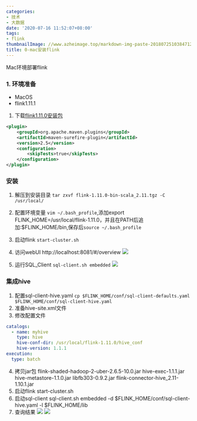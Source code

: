 ```yaml
---
categories:
- 技术
- 大数据
date: '2020-07-16 11:52:07+08:00'
tags:
- flink
thumbnailImage: //www.azheimage.top/markdown-img-paste-20180725103847120.png
title: 0-mac安装flink
---
```

Mac环境部署flink
<!--more-->
### 1. 环境准备
- MacOS
- flink1.11.1
1. 下载[flink1.11.0安装包](https://flink.apache.org/downloads.html)
```xml
<plugin>  
    <groupId>org.apache.maven.plugins</groupId>  
    <artifactId>maven-surefire-plugin</artifactId>  
    <version>2.5</version>  
    <configuration>  
        <skipTests>true</skipTests>  
    </configuration>  
</plugin> 
```


### 安装
1. 解压到安装目录
`tar zxvf flink-1.11.0-bin-scala_2.11.tgz -C /usr/local/`
2. 配置环境变量
`vim ~/.bash_profile`,添加export FLINK_HOME=/usr/local/flink-1.11.0，并且在PATH后追加:$FLINK_HOME/bin,保存后`source ~/.bash_profile`
3. 启动flink
`start-cluster.sh`
4. 访问webUI
http://localhost:8081/#/overview
![](https://www.azheimage.top/markdown-img-paste-20200716120716220.png)

5. 运行SQL_Client
`sql-client.sh embedded`
![](https://www.azheimage.top/markdown-img-paste-20200716121416108.png)


### 集成hive
1. 配置sql-client-hive.yaml
`cp $FLINK_HOME/conf/sql-client-defaults.yaml $FLINK_HOME/conf/sql-client-hive.yaml`
2. 准备hive-site.xml文件
3. 修改配置文件
```yaml
catalogs: 
  - name: myhive
    type: hive
    hive-conf-dir: /usr/local/flink-1.11.0/hive_conf
    hive-version: 1.1.1
execution:
  type: batch
```
4. 拷贝jar包
flink-shaded-hadoop-2-uber-2.6.5-10.0.jar
hive-exec-1.1.1.jar
hive-metastore-1.1.0.jar
libfb303-0.9.2.jar
flink-connector-hive_2.11-1.10.1.jar
5. 启动flink
start-cluster.sh
6. 启动sql-client
sql-client.sh embedded -d $FLINK_HOME/conf/sql-client-hive.yaml -l $FLINK_HOME/lib
7. 查询结果
![](https://www.azheimage.top/markdown-img-paste-20200723100918109.png)
![](https://www.azheimage.top/markdown-img-paste-20200723101437653.png)









